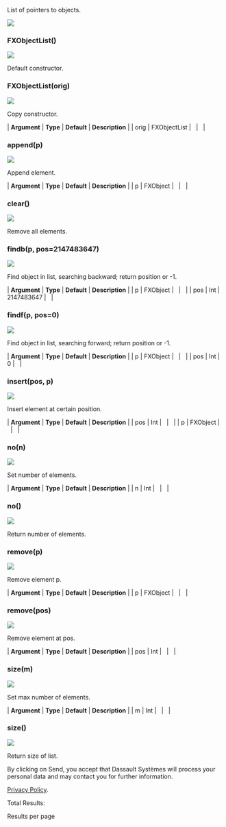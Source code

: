 List of pointers to objects.

![](https://help.3ds.com/2023/English/DSSIMULIA_Established/SIMACAERefImages/gui-fxobjectlist.png)

### FXObjectList()  
![](https://help.3ds.com/2023/English/DSSIMULIA_Established/IconsReference/butix_top_wline.png)

Default constructor.

### FXObjectList(orig)  
![](https://help.3ds.com/2023/English/DSSIMULIA_Established/IconsReference/butix_top_wline.png)

Copy constructor.

| **Argument** | **Type** | **Default** | **Description** |
| orig | FXObjectList |   |   |

### append(p)  
![](https://help.3ds.com/2023/English/DSSIMULIA_Established/IconsReference/butix_top_wline.png)

Append element.

| **Argument** | **Type** | **Default** | **Description** |
| p | FXObject |   |   |

### clear()  
![](https://help.3ds.com/2023/English/DSSIMULIA_Established/IconsReference/butix_top_wline.png)

Remove all elements.

### findb(p, pos=2147483647)  
![](https://help.3ds.com/2023/English/DSSIMULIA_Established/IconsReference/butix_top_wline.png)

Find object in list, searching backward; return position or -1.

| **Argument** | **Type** | **Default** | **Description** |
| p | FXObject |   |   |
| pos | Int | 2147483647 |   |

### findf(p, pos=0)  
![](https://help.3ds.com/2023/English/DSSIMULIA_Established/IconsReference/butix_top_wline.png)

Find object in list, searching forward; return position or -1.

| **Argument** | **Type** | **Default** | **Description** |
| p | FXObject |   |   |
| pos | Int | 0 |   |

### insert(pos, p)  
![](https://help.3ds.com/2023/English/DSSIMULIA_Established/IconsReference/butix_top_wline.png)

Insert element at certain position.

| **Argument** | **Type** | **Default** | **Description** |
| pos | Int |   |   |
| p | FXObject |   |   |

### no(n)  
![](https://help.3ds.com/2023/English/DSSIMULIA_Established/IconsReference/butix_top_wline.png)

Set number of elements.

| **Argument** | **Type** | **Default** | **Description** |
| n | Int |   |   |

### no()  
![](https://help.3ds.com/2023/English/DSSIMULIA_Established/IconsReference/butix_top_wline.png)

Return number of elements.

### remove(p)  
![](https://help.3ds.com/2023/English/DSSIMULIA_Established/IconsReference/butix_top_wline.png)

Remove element p.

| **Argument** | **Type** | **Default** | **Description** |
| p | FXObject |   |   |

### remove(pos)  
![](https://help.3ds.com/2023/English/DSSIMULIA_Established/IconsReference/butix_top_wline.png)

Remove element at pos.

| **Argument** | **Type** | **Default** | **Description** |
| pos | Int |   |   |

### size(m)  
![](https://help.3ds.com/2023/English/DSSIMULIA_Established/IconsReference/butix_top_wline.png)

Set max number of elements.

| **Argument** | **Type** | **Default** | **Description** |
| m | Int |   |   |

### size()  
![](https://help.3ds.com/2023/English/DSSIMULIA_Established/IconsReference/butix_top_wline.png)

Return size of list.

By clicking on Send, you accept that Dassault Systèmes will process your personal data and may contact you for further information.

[Privacy Policy](https://www.3ds.com/privacy-policy).

Total Results:

Results per page